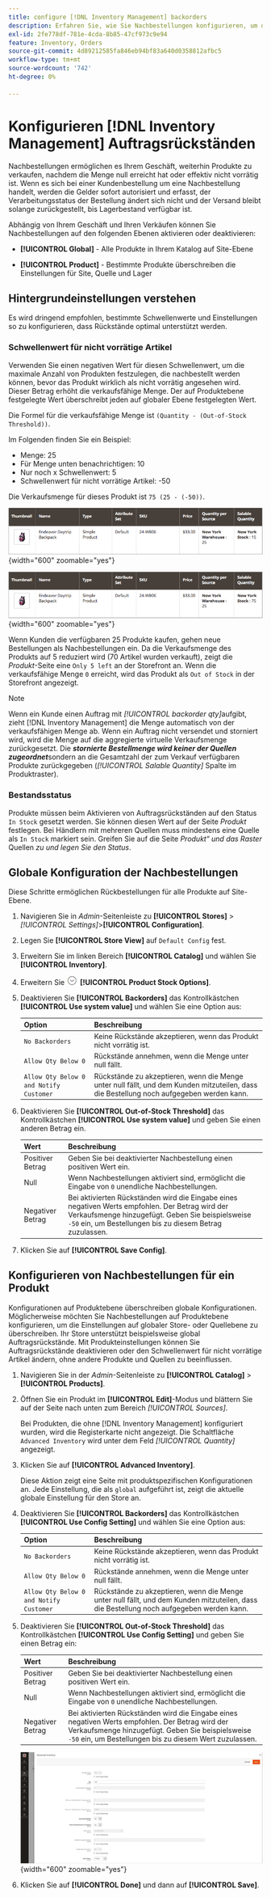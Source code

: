 ```yaml
---
title: configure [!DNL Inventory Management] backorders
description: Erfahren Sie, wie Sie Nachbestellungen konfigurieren, um den Verkauf von nicht vorrätigen Produkten zu unterstützen.
exl-id: 2fe778df-781e-4cda-8b85-47cf973c9e94
feature: Inventory, Orders
source-git-commit: 4d89212585fa846eb94bf83a640d0358812afbc5
workflow-type: tm+mt
source-wordcount: '742'
ht-degree: 0%

---
```


# Konfigurieren [!DNL Inventory Management] Auftragsrückständen

Nachbestellungen ermöglichen es Ihrem Geschäft, weiterhin Produkte zu verkaufen, nachdem die Menge null erreicht hat oder effektiv nicht vorrätig ist. Wenn es sich bei einer Kundenbestellung um eine Nachbestellung handelt, werden die Gelder sofort autorisiert und erfasst, der Verarbeitungsstatus der Bestellung ändert sich nicht und der Versand bleibt solange zurückgestellt, bis Lagerbestand verfügbar ist.

Abhängig von Ihrem Geschäft und Ihren Verkäufen können Sie Nachbestellungen auf den folgenden Ebenen aktivieren oder deaktivieren:

- **[!UICONTROL Global]** - Alle Produkte in Ihrem Katalog auf Site-Ebene

- **[!UICONTROL Product]** - Bestimmte Produkte überschreiben die Einstellungen für Site, Quelle und Lager

## Hintergrundeinstellungen verstehen

Es wird dringend empfohlen, bestimmte Schwellenwerte und Einstellungen so zu konfigurieren, dass Rückstände optimal unterstützt werden.

### Schwellenwert für nicht vorrätige Artikel

Verwenden Sie einen negativen Wert für diesen Schwellenwert, um die maximale Anzahl von Produkten festzulegen, die nachbestellt werden können, bevor das Produkt wirklich als nicht vorrätig angesehen wird. Dieser Betrag erhöht die verkaufsfähige Menge. Der auf Produktebene festgelegte Wert überschreibt jeden auf globaler Ebene festgelegten Wert.

Die Formel für die verkaufsfähige Menge ist `(Quantity - (Out-of-Stock Threshold))`.

Im Folgenden finden Sie ein Beispiel:

- Menge: 25
- Für Menge unten benachrichtigen: 10
- Nur noch x Schwellenwert: 5
- Schwellenwert für nicht vorrätige Artikel: -50

Die Verkaufsmenge für dieses Produkt ist `75 (25 - (-50))`.

![Beispiel Verkaufsmenge vor Rückstand aktiviert](assets/inventory-backorders-before.png){width="600" zoomable="yes"}

![Beispiel Verkaufsmenge nach aktivierten Aufträgen](assets/inventory-backorders-after.png){width="600" zoomable="yes"}

Wenn Kunden die verfügbaren 25 Produkte kaufen, gehen neue Bestellungen als Nachbestellungen ein. Da die Verkaufsmenge des Produkts auf 5 reduziert wird (70 Artikel wurden verkauft), zeigt die _Produkt_-Seite eine `Only 5 left` an der Storefront an. Wenn die verkaufsfähige Menge `0` erreicht, wird das Produkt als `Out of Stock` in der Storefront angezeigt.

>[!NOTE]
>
>Wenn ein Kunde einen Auftrag mit _[!UICONTROL backorder qty]_&#x200B;aufgibt, zieht [!DNL Inventory Management] die Menge automatisch von der verkaufsfähigen Menge ab. Wenn ein Auftrag nicht versendet und storniert wird, wird die Menge auf die aggregierte virtuelle Verkaufsmenge zurückgesetzt. Die **_stornierte Bestellmenge wird keiner der Quellen zugeordnet_**&#x200B;sondern an die Gesamtzahl der zum Verkauf verfügbaren Produkte zurückgegeben (_[!UICONTROL Salable Quantity]_ Spalte im Produktraster).

<!--### Notify for Quantity Below JIRA MDVA-8099 MDVA-33783

The _Notify for Quantity Below_ configuration option is configurable at the global, source, and product levels. When it is enabled, the system sends an email notification when the product quantity reaches a level at or below the configured value. For this example, a notification is triggered when the product has a quantity of 10 or less. When backorders are enabled, _Notify for Quantity Below_ is determined by the Salable Quantity (`Salable Quantity = Quantity - (Out-of-Stock Threshold)`). -->

### Bestandsstatus

Produkte müssen beim Aktivieren von Auftragsrückständen auf den Status `In Stock` gesetzt werden. Sie können diesen Wert auf der Seite _Produkt_ festlegen. Bei Händlern mit mehreren Quellen muss mindestens eine Quelle als `In Stock` markiert sein. Greifen Sie auf die Seite _Produkt“ und das Raster_ Quellen _zu und legen Sie den Status_.

## Globale Konfiguration der Nachbestellungen

Diese Schritte ermöglichen Rückbestellungen für alle Produkte auf Site-Ebene.

1. Navigieren Sie in _Admin_-Seitenleiste zu **[!UICONTROL Stores]** > _[!UICONTROL Settings]_>**[!UICONTROL Configuration]**.

1. Legen Sie **[!UICONTROL Store View]** auf `Default Config` fest.

1. Erweitern Sie im linken Bereich **[!UICONTROL Catalog]** und wählen Sie **[!UICONTROL Inventory]**.

1. Erweitern Sie ![Erweiterungsauswahl](../assets/icon-display-expand.png) **[!UICONTROL Product Stock Options]**.

1. Deaktivieren Sie **[!UICONTROL Backorders]** das Kontrollkästchen **[!UICONTROL Use system value]** und wählen Sie eine Option aus:

   | Option | Beschreibung |
   | -- | -- |
   | `No Backorders` | Keine Rückstände akzeptieren, wenn das Produkt nicht vorrätig ist. |
   | `Allow Qty Below 0` | Rückstände annehmen, wenn die Menge unter null fällt. |
   | `Allow Qty Below 0 and Notify Customer` | Rückstände zu akzeptieren, wenn die Menge unter null fällt, und dem Kunden mitzuteilen, dass die Bestellung noch aufgegeben werden kann. |

1. Deaktivieren Sie **[!UICONTROL Out-of-Stock Threshold]** das Kontrollkästchen **[!UICONTROL Use system value]** und geben Sie einen anderen Betrag ein.

   | Wert | Beschreibung |
   | -- | -- |
   | Positiver Betrag | Geben Sie bei deaktivierter Nachbestellung einen positiven Wert ein. |
   | Null | Wenn Nachbestellungen aktiviert sind, ermöglicht die Eingabe von `0` unendliche Nachbestellungen. |
   | Negativer Betrag | Bei aktivierten Rückständen wird die Eingabe eines negativen Werts empfohlen. Der Betrag wird der Verkaufsmenge hinzugefügt. Geben Sie beispielsweise `-50` ein, um Bestellungen bis zu diesem Betrag zuzulassen. |

1. Klicken Sie auf **[!UICONTROL Save Config]**.

## Konfigurieren von Nachbestellungen für ein Produkt

Konfigurationen auf Produktebene überschreiben globale Konfigurationen. Möglicherweise möchten Sie Nachbestellungen auf Produktebene konfigurieren, um die Einstellungen auf globaler Store- oder Quellebene zu überschreiben. Ihr Store unterstützt beispielsweise global Auftragsrückstände. Mit Produkteinstellungen können Sie Auftragsrückstände deaktivieren oder den Schwellenwert für nicht vorrätige Artikel ändern, ohne andere Produkte und Quellen zu beeinflussen.

1. Navigieren Sie in der _Admin_-Seitenleiste zu **[!UICONTROL Catalog]** > **[!UICONTROL Products]**.

1. Öffnen Sie ein Produkt im **[!UICONTROL Edit]**-Modus und blättern Sie auf der Seite nach unten zum Bereich _[!UICONTROL Sources]_.

   Bei Produkten, die ohne [!DNL Inventory Management] konfiguriert wurden, wird die Registerkarte nicht angezeigt. Die Schaltfläche `Advanced Inventory` wird unter dem Feld _[!UICONTROL Quantity]_&#x200B;angezeigt.

1. Klicken Sie auf **[!UICONTROL Advanced Inventory]**.

   Diese Aktion zeigt eine Seite mit produktspezifischen Konfigurationen an. Jede Einstellung, die als `global` aufgeführt ist, zeigt die aktuelle globale Einstellung für den Store an.

1. Deaktivieren Sie **[!UICONTROL Backorders]** das Kontrollkästchen **[!UICONTROL Use Config Setting]** und wählen Sie eine Option aus:

   | Option | Beschreibung |
   | -- | -- |
   | `No Backorders` | Keine Rückstände akzeptieren, wenn das Produkt nicht vorrätig ist. |
   | `Allow Qty Below 0` | Rückstände annehmen, wenn die Menge unter null fällt. |
   | `Allow Qty Below 0 and Notify Customer` | Rückstände zu akzeptieren, wenn die Menge unter null fällt, und dem Kunden mitzuteilen, dass die Bestellung noch aufgegeben werden kann. |

1. Deaktivieren Sie **[!UICONTROL Out-of-Stock Threshold]** das Kontrollkästchen **[!UICONTROL Use Config Setting]** und geben Sie einen Betrag ein:

   | Wert | Beschreibung |
   | -- | -- |
   | Positiver Betrag | Geben Sie bei deaktivierter Nachbestellung einen positiven Wert ein. |
   | Null | Wenn Nachbestellungen aktiviert sind, ermöglicht die Eingabe von `0` unendliche Nachbestellungen. |
   | Negativer Betrag | Bei aktivierten Rückständen wird die Eingabe eines negativen Werts empfohlen. Der Betrag wird der Verkaufsmenge hinzugefügt. Geben Sie beispielsweise `-50` ein, um Bestellungen bis zu diesem Wert zuzulassen. |

   ![Erweitertes Inventar für Auftragsrückstände konfiguriert](assets/inventory-backorders-product-settings.png){width="600" zoomable="yes"}

1. Klicken Sie auf **[!UICONTROL Done]** und dann auf **[!UICONTROL Save]**.
